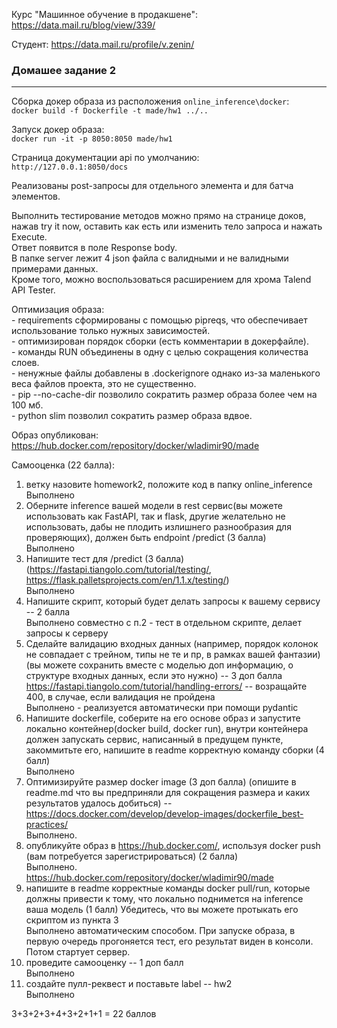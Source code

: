 Курс "Машинное обучение в продакшене":
https://data.mail.ru/blog/view/339/

Студент:
https://data.mail.ru/profile/v.zenin/

### Домашее задание 2  
-----------

Сборка докер образа из расположения `online_inference\docker`:  
	`docker build -f Dockerfile -t made/hw1 ../..`
  
Запуск докер образа:  
	`docker run -it -p 8050:8050 made/hw1`  
  
Страница документации api по умолчанию:  
	`http://127.0.0.1:8050/docs`  
  
Реализованы post-запросы для отдельного элемента и для батча элементов.  
  
Выполнить тестирование методов можно прямо на странице доков, нажав try it now, оставить как есть или изменить тело запроса и нажать Execute.  
Ответ появится в поле Response body.  
В папке server лежит 4 json файла с валидными и не валидными примерами данных.  
Кроме того, можно воспользоваться расширением для хрома Talend API Tester.  
  
Оптимизация образа:  
	- requirements сформированы с помощью pipreqs, что обеспечивает использование только нужных зависимостей.  
	- оптимизирован порядок сборки (есть комментарии в докерфайле).  
	- команды RUN объединены в одну с целью сокращения количества слоев.  
	- ненужные файлы добавлены в .dockerignore однако из-за маленького веса файлов проекта, это не существенно.  
	- pip --no-cache-dir позволило сократить размер образа более чем на 100 мб.  
	- python slim позволил сократить размер образа вдвое.  
  
Образ опубликован:  
https://hub.docker.com/repository/docker/wladimir90/made  
  
Самооценка (22 балла):  
1. ветку назовите homework2, положите код в папку online_inference  
Выполнено  
2. Оберните inference вашей модели в rest сервис(вы можете использовать как FastAPI, так и flask, другие желательно не использовать, дабы не плодить излишнего разнообразия для проверяющих), должен быть endpoint /predict (3 балла)  
Выполнено  
3. Напишите тест для /predict  (3 балла) (https://fastapi.tiangolo.com/tutorial/testing/, https://flask.palletsprojects.com/en/1.1.x/testing/)  
Выполнено  
4. Напишите скрипт, который будет делать запросы к вашему сервису -- 2 балла  
Выполнено совместно с п.2 - тест в отдельном скрипте, делает запросы к серверу  
5. Сделайте валидацию входных данных (например, порядок колонок не совпадает с трейном, типы не те и пр, в рамках вашей фантазии)  (вы можете сохранить вместе с моделью доп информацию, о структуре входных данных, если это нужно) -- 3 доп балла  
https://fastapi.tiangolo.com/tutorial/handling-errors/ -- возращайте 400, в случае, если валидация не пройдена  
Выполнено - реализуется автоматически при помощи pydantic  
6. Напишите dockerfile, соберите на его основе образ и запустите локально контейнер(docker build, docker run), внутри контейнера должен запускать сервис, написанный в предущем пункте, закоммитьте его, напишите в readme корректную команду сборки (4 балл)  
Выполнено  
7. Оптимизируйте размер docker image (3 доп балла) (опишите в readme.md что вы предприняли для сокращения размера и каких результатов удалось добиться)  -- https://docs.docker.com/develop/develop-images/dockerfile_best-practices/  
Выполнено.  
8. опубликуйте образ в https://hub.docker.com/, используя docker push (вам потребуется зарегистрироваться) (2 балла)  
Выполнено. https://hub.docker.com/repository/docker/wladimir90/made  
9. напишите в readme корректные команды docker pull/run, которые должны привести к тому, что локально поднимется на inference ваша модель (1 балл)
Убедитесь, что вы можете протыкать его скриптом из пункта 3  
Выполнено автоматическим способом. При запуске образа, в первую очередь прогоняется тест, его результат виден в консоли. Потом стартует сервер.  
10. проведите самооценку -- 1 доп балл  
Выполнено  
11. создайте пулл-реквест и поставьте label -- hw2  
Выполнено  
  
3+3+2+3+4+3+2+1+1 = 22 баллов

